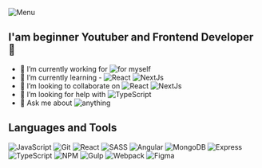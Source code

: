 ![Menu](https://daniilk.eu/logo1.png)

## I'am beginner Youtuber and Frontend Developer 👋

- 🔭 I’m currently working for ![for myself](https://img.shields.io/badge/-For_Myself-blue)
- 🌱 I’m currently learning - ![React](https://img.shields.io/badge/-React-important) ![NextJs](https://img.shields.io/badge/-NextJs-important)
- 👯 I’m looking to collaborate on ![React](https://img.shields.io/badge/-React-blue) ![NextJs](https://img.shields.io/badge/-NextJs-important)
- 🤔 I’m looking for help with ![TypeScript](https://img.shields.io/badge/-TypeScript-important)
- 💬 Ask me about ![anything](https://img.shields.io/badge/-anything-blue)

## Languages and Tools

![JavaScript](https://img.shields.io/badge/-JavaScript-important?style=for-the-badge&logo=JavaScript)
![Git](https://img.shields.io/badge/-Git-blue?style=for-the-badge&logo=Git)
![React](https://img.shields.io/badge/-React-important?style=for-the-badge&logo=React)
![SASS](https://img.shields.io/badge/-SASS-blue?style=for-the-badge&logo=SASS)
![Angular](https://img.shields.io/badge/-Angular-lightgrey?style=for-the-badge&logo=Angular)
![MongoDB](https://img.shields.io/badge/-MongoDB-important?style=for-the-badge&logo=MongoDB)
![Express](https://img.shields.io/badge/-Express-lightgrey?style=for-the-badge&logo=Express)
![TypeScript](https://img.shields.io/badge/-TypeScript-important?style=for-the-badge&logo=TypeScript)
![NPM](https://img.shields.io/badge/-NPM-important?style=for-the-badge&logo=NPM)
![Gulp](https://img.shields.io/badge/-Gulp-blue?style=for-the-badge&logo=Gulp)
![Webpack](https://img.shields.io/badge/-Webpack-important?style=for-the-badge&logo=Webpack)
![Figma](https://img.shields.io/badge/-Figma-9cf?style=for-the-badge&logo=Figma)
